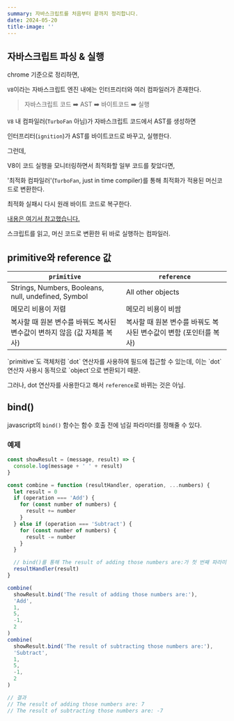 ```yaml
---
summary: 자바스크립트를 처음부터 끝까지 정리합니다.
date: 2024-05-20
title-image: ''
---
```


## 자바스크립트 파싱 & 실행

chrome 기준으로 정리하면,

`V8`이라는 자바스크립트 엔진 내에는 인터프리터와 여러 컴파일러가 존재한다.

> 자바스크립트 코드 ➡️ AST ➡️ 바이트코드 ➡️ 실행

`V8` 내 컴파일러(`TurboFan` 아님)가 자바스크립트 코드에서 AST를 생성하면

인터프리터(`ignition`)가 AST를 바이트코드로 바꾸고, 실행한다.

그런데,

V8이 코드 실행을 모니터링하면서 최적화할 일부 코드를 찾았다면,

'최적화 컴파일러'(`TurboFan`, just in time compiler)를 통해 최적화가 적용된 머신코드로 변환한다.

최적화 실패시 다시 원래 바이트 코드로 복구한다.

[내용은 여기서 참고했습니다.](https://woo1031.vercel.app/article/v8-javascript-engine%EC%97%90%EC%84%9C-bytecode%EC%99%80-machine-code%EB%A5%BC-%ED%95%A8%EA%BB%98-%EC%82%AC%EC%9A%A9%ED%95%98%EB%8A%94-%EC%9D%B4%EC%9C%A0)

<MessageBox title='just in compiler' level='info'>
  스크립트를 읽고, 머신 코드로 변환한 뒤 바로 실행하는 컴파일러.
</MessageBox>

## primitive와 reference 값

| `primitive`                                                               | `reference`                                                       |
| ------------------------------------------------------------------------- | ----------------------------------------------------------------- |
| Strings, Numbers, Booleans, null, undefined, Symbol                       | All other objects                                                 |
| 메모리 비용이 저렴                                                        | 메모리 비용이 비쌈                                                |
| 복사할 때 원본 변수를 바꿔도 복사된 변수값이 변하지 않음 (값 자체를 복사) | 복사할 때 원본 변수를 바꿔도 복사된 변수값이 변함 (포인터를 복사) |

<MessageBox title='primitive value가 객체처럼 사용될 수 있는 이유' level='info'>
  `primitive`도 객체처럼 `dot` 연산자를 사용하여 필드에 접근할 수 있는데,
  이는 `dot` 연산자 사용시 동적으로 `object`으로 변환되기 때문.
  
  그러나, dot 연산자를 사용한다고 해서 `reference`로 바뀌는 것은 아님.
</MessageBox>

## bind()

javascript의 `bind()` 함수는 함수 호출 전에 넘길 파라미터를 정해줄 수 있다.

### 예제

```js
const showResult = (message, result) => {
  console.log(message + ' ' + result)
}

const combine = function (resultHandler, operation, ...numbers) {
  let result = 0
  if (operation === 'Add') {
    for (const number of numbers) {
      result += number
    }
  } else if (operation === 'Subtract') {
    for (const number of numbers) {
      result -= number
    }
  }

  // bind()를 통해 The result of adding those numbers are:가 첫 번째 파라미터에 할당되었기 때문에, result는 두 번째 파라미터에 할당됨.
  resultHandler(result)
}

combine(
  showResult.bind('The result of adding those numbers are:'),
  'Add',
  1,
  5,
  -1,
  2
)
combine(
  showResult.bind('The result of subtracting those numbers are:'),
  'Subtract',
  1,
  5,
  -1,
  2
)

// 결과
// The result of adding those numbers are: 7
// The result of subtracting those numbers are: -7
```
